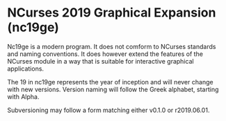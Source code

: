 # NCurses 2019 Graphical Expansion (nc19ge)

Nc19ge is a modern program. It does not comform to NCurses standards
and naming conventions. It does however extend the features of the
NCurses module in a way that is suitable for interactive graphical
applications.

The 19 in nc19ge represents the year of inception and will never change
with new versions. Version naming will follow the Greek alphabet,
starting with Alpha.

Subversioning may follow a form matching either v0.1.0 or r2019.06.01.
